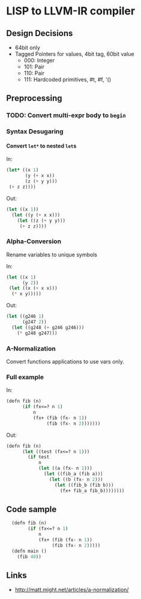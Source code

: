 # LISP to LLVM-IR compiler

## Design Decisions

* 64bit only
* Tagged Pointers for values, 4bit tag, 60bit value
  * 000: Integer
  * 101: Pair
  * 110: Pair
  * 111: Hardcoded primitives, #t, #f, '() 

## Preprocessing

### TODO: Convert multi-expr body to `begin`

### Syntax Desugaring

#### Convert `let*` to nested `let`s

In:

``` lisp
(let* ((x 1)
       (y (+ x x))
       (z (+ y y)))
 (+ z z))))
```

Out:

``` lisp
(let ((x 1))
  (let ((y (+ x x)))
    (let ((z (+ y y)))
     (+ z z))))
```

### Alpha-Conversion

Rename variables to unique symbols

In:

``` lisp
(let ((x 1)
      (y 2))
 (let ((x (+ x x)))
  (* x y)))))
```

Out:

``` lisp
(let ((g246 1)
      (g247 2))
  (let ((g248 (+ g246 g246)))
    (* g248 g247)))
```

### A-Normalization 

Convert functions applications to use vars only.

### Full example

In:

``` lisp
(defn fib (n)
      (if (fx<=? n 1)
          n
          (fx+ (fib (fx- n 1))
               (fib (fx- n 2)))))))
```

Out:

``` lisp
(defn fib (n)
      (let ((test (fx<=? n 1)))
        (if test
            n
            (let ((a (fx- n 1)))
              (let ((fib_a (fib a)))
                (let ((b (fx- n 2)))
                  (let ((fib_b (fib b)))
                    (fx+ fib_a fib_b))))))))
```

## Code sample

``` lisp
  (defn fib (n)
        (if (fx<=? n 1)
            n
            (fx+ (fib (fx- n 1))
                 (fib (fx- n 2)))))
  (defn main ()
    (fib 40))
```

## Links

* <http://matt.might.net/articles/a-normalization/>
